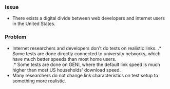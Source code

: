 ### Issue

* There exists a digital divide between web developers and internet users in the United States.

### Problem

* Internet researchers and developers don't do tests on realistic links.
.* Some tests are done directly connected to university networks, which have much better speeds than most home users.  
.* Some tests are done on GENI, where the default link speed is much higher than most US households' download speed.
* Many researchers do not change link characteristics on test setup to something more realistic.

